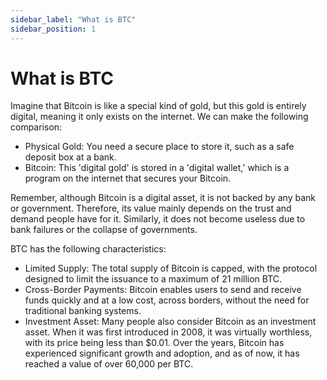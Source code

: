 ```yaml
---
sidebar_label: "What is BTC"
sidebar_position: 1
---
```


# What is BTC

Imagine that Bitcoin is like a special kind of gold, but this gold is entirely digital, meaning it only exists on the internet. We can make the following comparison:
- Physical Gold: You need a secure place to store it, such as a safe deposit box at a bank.
- Bitcoin: This 'digital gold' is stored in a 'digital wallet,' which is a program on the internet that secures your Bitcoin.


Remember, although Bitcoin is a digital asset, it is not backed by any bank or government. Therefore, its value mainly depends on the trust and demand people have for it. Similarly, it does not become useless due to bank failures or the collapse of governments.

BTC has the following characteristics:
- Limited Supply: The total supply of Bitcoin is capped, with the protocol designed to limit the issuance to a maximum of 21 million BTC.
- Cross-Border Payments: Bitcoin enables users to send and receive funds quickly and at a low cost, across borders, without the need for traditional banking systems.
- Investment Asset: Many people also consider Bitcoin as an investment asset. When it was first introduced in 2008, it was virtually worthless, with its price being less than $0.01. Over the years, Bitcoin has experienced significant growth and adoption, and as of now, it has reached a value of over 60,000 per BTC.
